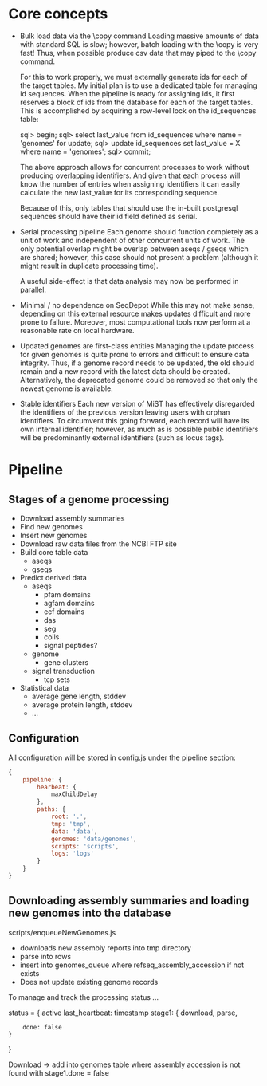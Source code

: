 # Core concepts

* Bulk load data via the \copy command
  Loading massive amounts of data with standard SQL is slow; however, batch loading with the \copy is very fast! Thus, when possible produce csv data that may piped to the \copy command.

  For this to work properly, we must externally generate ids for each of the target tables. My initial plan is to use a dedicated table for managing id sequences. When the pipeline is ready for assigning ids, it first reserves a block of ids from the database for each of the target tables. This is accomplished by acquiring a row-level lock on the id_sequences table:

  sql> begin;
  sql> select last_value from id_sequences where name = 'genomes' for update;
  sql> update id_sequences set last_value = X where name = 'genomes';
  sql> commit;

  The above approach allows for concurrent processes to work without producing overlapping identifiers. And given that each process will know the number of entries when assigning identifiers it can easily calculate the new last_value for its corresponding sequence.

  Because of this, only tables that should use the in-built postgresql sequences should have their id field defined as serial.

* Serial processing pipeline
  Each genome should function completely as a unit of work and independent of other concurrent units of work. The only potential overlap might be overlap between aseqs / gseqs which are shared; however, this case should not present a problem (although it might result in duplicate processing time).

  A useful side-effect is that data analysis may now be performed in parallel.

* Minimal / no dependence on SeqDepot
  While this may not make sense, depending on this external resource makes updates difficult and more prone to failure. Moreover, most computational tools now perform at a reasonable rate on local hardware.

* Updated genomes are first-class entities
  Managing the update process for given genomes is quite prone to errors and difficult to ensure data integrity. Thus, if a genome record needs to be updated, the old should remain and a new record with the latest data should be created. Alternatively, the deprecated genome could be removed so that only the newest genome is available.

* Stable identifiers
  Each new version of MiST has effectively disregarded the identifiers of the previous version leaving users with orphan identifiers. To circumvent this going forward, each record will have its own internal identifier; however, as much as is possible public identifiers will be predominantly external identifiers (such as locus tags).


# Pipeline

## Stages of a genome processing

* Download assembly summaries
* Find new genomes
* Insert new genomes
* Download raw data files from the NCBI FTP site
* Build core table data
  * aseqs
  * gseqs
* Predict derived data
  * aseqs
    * pfam domains
    * agfam domains
    * ecf domains
    * das
    * seg
    * coils
    * signal peptides?
  * genome
    * gene clusters
  * signal transduction
    * tcp sets
* Statistical data
  * average gene length, stddev
  * average protein length, stddev
  * ...

## Configuration

All configuration will be stored in config.js under the pipeline section:

``` javascript
{
	pipeline: {
        hearbeat: {
            maxChildDelay
        },
        paths: {
            root: '.',
            tmp: 'tmp',
            data: 'data',
            genomes: 'data/genomes',
            scripts: 'scripts',
            logs: 'logs'
        }
	}
}
```

## Downloading assembly summaries and loading new genomes into the database

scripts/enqueueNewGenomes.js

* downloads new assembly reports into tmp directory
* parse into rows
* insert into genomes_queue where refseq_assembly_accession if not exists
* Does not update existing genome records

To manage and track the processing status ...

status = {
	active
	last_heartbeat: timestamp
	stage1: {
		download,
		parse,

		done: false
	}
}

Download -> add into genomes table where assembly accession is not found with stage1.done = false

